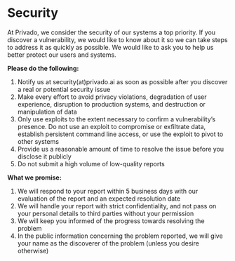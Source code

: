 # Security

At Privado, we consider the security of our systems a top priority. If you discover a vulnerability, we would like to know about it so we can take steps to address it as quickly as possible. We would like to ask you to help us better protect our users and systems.

**Please do the following:**

1. Notify us at security(at)privado.ai as soon as possible after you discover a real or potential security issue
2. Make every effort to avoid privacy violations, degradation of user experience, disruption to production systems, and destruction or manipulation of data
3. Only use exploits to the extent necessary to confirm a vulnerability’s presence. Do not use an exploit to compromise or exfiltrate data, establish persistent command line access, or use the exploit to pivot to other systems
4. Provide us a reasonable amount of time to resolve the issue before you disclose it publicly
5. Do not submit a high volume of low-quality reports

**What we promise:**
1. We will respond to your report within 5 business days with our evaluation of the report and an expected resolution date
2. We will handle your report with strict confidentiality, and not pass on your personal details to third parties without your permission
3. We will keep you informed of the progress towards resolving the problem
4. In the public information concerning the problem reported, we will give your name as the discoverer of the problem (unless you desire otherwise)
